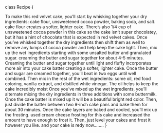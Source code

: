class Recipe {

To make this red velvet cake, you’ll start by whisking together your dry ingredients: cake flour, unsweetened cocoa powder, baking soda, and salt. cake flour creates a softer, lighter cake. There’s also 1/4 cup of unsweetened cocoa powder in this cake so the cake isn’t super chocolatey, but it has a hint of chocolate that is expected in red velvet cakes. Once you’ve whisked together the dry ingredients then shift them as well to remove any lumps of cocoa powder and help keep the cake light.
Then, mix up the wet ingredients starting with some unsalted butter and granulated sugar. creaming the butter and sugar together for about 4-5 minutes. Creaming the butter and sugar together until light and fluffy incorporates more air into your cake batter creating a softer, lighter cake.
Once the butter and sugar are creamed together, you’ll beat in two eggs until well combined. Then mix in the rest of the wet ingredients: some oil, red food coloring, vanilla extract, and distilled white vinegar. The oil helps to keep the cake incredibly moist
Once you’ve mixed up the wet ingredients, you’ll alternate mixing the dry ingredients in three additions with some buttermilk. 
Once the cake batter is mixed up it will be a beautiful bright red color. Then, just divide the batter between two 9-inch cake pans and bake them for about 30 minutes. 
Once the cake layers are baked and cooled, you’ll mix up the frosting. used cream cheese frosting for this cake and increased the amount to have enough to frost it. 
Then, just level your cakes and frost it however you like. and your cake is redy now........
}  